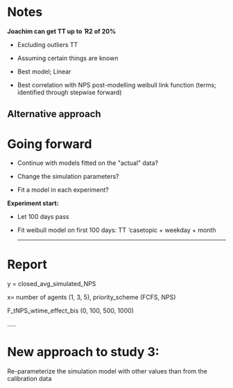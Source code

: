 # Notes

**Joachim can get TT up to ̃ R2 of 20%**

- Excluding outliers TT

- Assuming certain things are known

- Best model; Linear

- Best correlation with NPS post-modelling weibull link function (terms; identified through stepwise forward)



## Alternative approach





# Going forward

- Continue with models fitted on the "actual" data?

- Change the simulation parameters?

- Fit a model in each experiment?





**Experiment start:**

- Let 100 days pass

- Fit weibull model on first 100 days:  TT  ̃  casetopic + weekday + month
  
  
  
  ----------------------------------
  
  

# Report

y = closed_avg_simulated_NPS

x= number of agents (1, 3, 5), priority_scheme (FCFS, NPS)

F_tNPS_wtime_effect_bis (0, 100, 500, 1000)



.....



# New approach to study 3:

Re-parameterize the simulation model with other values than from the calibration data








